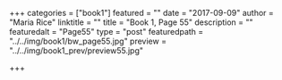 +++
categories = ["book1"]
featured = ""
date = "2017-09-09"
author = "Maria Rice"
linktitle = ""
title = "Book 1, Page 55"
description = ""
featuredalt = "Page55"
type = "post"
featuredpath = "../../img/book1/bw_page55.jpg"
preview = "../../img/book1_prev/preview55.jpg"

+++

